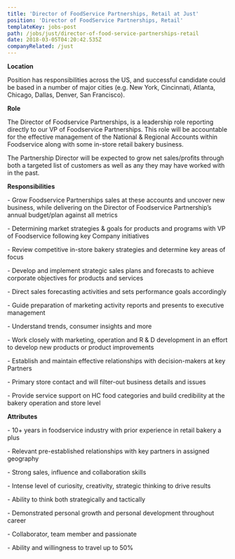 ```yaml
---
title: 'Director of FoodService Partnerships, Retail at Just'
position: 'Director of FoodService Partnerships, Retail'
templateKey: jobs-post
path: /jobs/just/director-of-food-service-partnerships-retail
date: 2018-03-05T04:20:42.535Z
companyRelated: /just
---
```

**Location**

Position has responsibilities across the US, and successful candidate could be based in a number of major cities (e.g. New York, Cincinnati, Atlanta, Chicago, Dallas, Denver, San Francisco).

 

**Role**

The Director of Foodservice Partnerships, is a leadership role reporting directly to our VP of Foodservice Partnerships. This role will be accountable for the effective management of the National & Regional Accounts within Foodservice along with some in-store retail bakery business.

The Partnership Director will be expected to grow net sales/profits through both a targeted list of customers as well as any they may have worked with in the past.



**Responsibilities**

\- Grow Foodservice Partnerships sales at these accounts and uncover new business, while delivering on the Director of Foodservice Partnership’s annual budget/plan against all metrics

\- Determining market strategies & goals for products and programs with VP of Foodservice following key Company initiatives

\- Review competitive in-store bakery strategies and determine key areas of focus

\- Develop and implement strategic sales plans and forecasts to achieve corporate objectives for products and services

\- Direct sales forecasting activities and sets performance goals accordingly

\- Guide preparation of marketing activity reports and presents to executive management

\- Understand trends, consumer insights and more

\- Work closely with marketing, operation and R & D development in an effort to develop new products or product improvements

\- Establish and maintain effective relationships with decision-makers at key Partners

\- Primary store contact and will filter-out business details and issues

\- Provide service support on HC food categories and build credibility at the bakery operation and store level



**Attributes**

\- 10+ years in foodservice industry with prior experience in retail bakery a plus

\- Relevant pre-established relationships with key partners in assigned geography

\- Strong sales, influence and collaboration skills

\- Intense level of curiosity, creativity, strategic thinking to drive results

\- Ability to think both strategically and tactically

\- Demonstrated personal growth and personal development throughout career

\- Collaborator, team member and passionate

\- Ability and willingness to travel up to 50%
